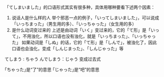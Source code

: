 「てしまいました」的口语形式其实有很多种，具体用哪种要看下述两个因素：
1. 说话人是什么样的人
  举个邪恶一点的例子，「いってしまいました」，可以说成「いっちまった」（男生用的多）、「いっちゃった」（女生用的多）
2. 是什么动词变过来的
  上述是由动词「いく」变过来的，它的「て形」是「いって」，不用浊化，所以口语也没有浊化，就是「いっちまった」、「いっちゃった」
  如果动词是「しぬ」的话，它的「て形」是「しんで」，被浊化了，因此口语也会浊化，变成「しんじまった」、「しんじゃった」等



てしまう    :   ちゃう
んでしまう：じゃう
变成过去式



｢ちゃった｣是“了”的意思 ｢じゃった｣是“吧”的意思

